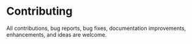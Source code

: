 # Contributing  
All contributions, bug reports, bug fixes, documentation improvements, enhancements, and ideas are welcome.  
